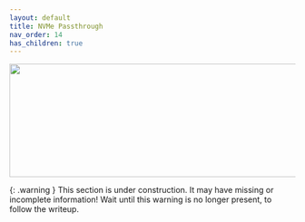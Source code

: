 ```yaml
---
layout: default
title: NVMe Passthrough
nav_order: 14
has_children: true
---
```


<p align="center">
  <img width="650" height="200" src="../../../assets/HeaderNVMePT.png">
</p>

{: .warning }
This section is under construction. It may have missing or incomplete information! Wait until this warning is no longer present, to follow the writeup.